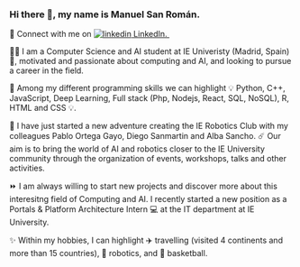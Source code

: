 ### Hi there 👋, my name is Manuel San Román.

<p> 📲 Connect with me on  
  <a href="https://www.linkedin.com/in/manuelsanromangarcia/" rel="nofollow noreferrer">
    <img src="https://i.stack.imgur.com/gVE0j.png" alt="linkedin"> LinkedIn.
  </a> &nbsp; 
  </a>
</p>



👨‍💻 I am a Computer Science and AI student at IE Univeristy (Madrid, Spain) 🚩,  motivated and passionate about computing and AI, and looking to pursue a career in the field. 

🔧 Among my different programming skills we can highlight 💡 Python, C++, JavaScript, Deep Learning, Full stack (Php, Nodejs, React, SQL, NoSQL), R, HTML and CSS 💡.

🤖 I have just started a new adventure creating the IE Robotics Club with my colleagues Pablo Ortega Gayo, Diego Sanmartin  and Alba Sancho. ☄️ Our aim is to bring the world of AI and robotics closer to the IE University community through the organization of events, workshops, talks and other activities.

⏩ I am always willing to start new projects and discover more about this interesitng field of Computing and AI. I recently started a new position as a Portals & Platform Architecture Intern 💻 at the IT department at IE University.

✨ Within my hobbies, I can highlight ✈️ travelling (visited 4 continents and more than 15 countries), 🦾 robotics, and 🏀 basketball.
